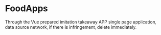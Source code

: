 # FoodApps
Through the Vue prepared imitation takeaway APP single page application, data source network, if there is infringement, delete immediately.
